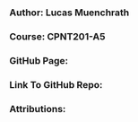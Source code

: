### Author: Lucas Muenchrath

### Course: CPNT201-A5

### GitHub Page:

### Link To GitHub Repo:

### Attributions:

